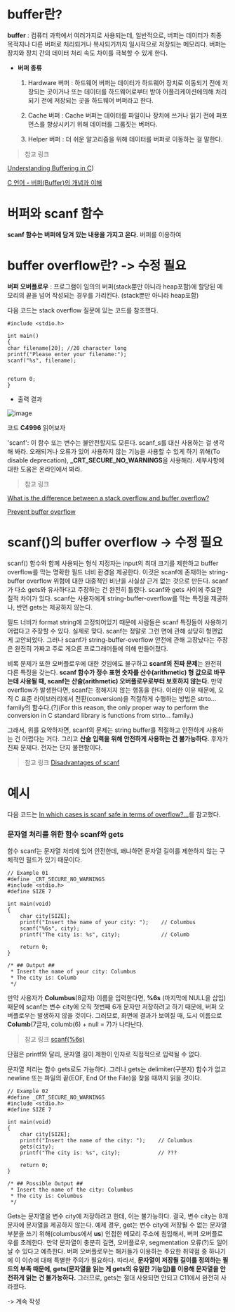 # buffer란? 

**buffer** : 컴퓨터 과학에서 여러가지로 사용되는데, 일반적으로, 버퍼는 데이터가 최종 목적지나 다른 버퍼로 처리되거나 복사되기까지 일시적으로 저장되는 메모리다. 버퍼는 장치와 장치 간의 데이터 처리 속도 차이를 극복할 수 있게 한다. 

- **버퍼 종류**

  1. Hardware 버퍼 : 하드웨어 버퍼는 데이터가 하드웨어 장치로 이동되기 전에 저장되는 곳이거나 또는 데이터를 하드웨어로부터 받아 어플리케이션에의해 처리되기 전에 저장되는 곳을 하드웨어 버퍼라고 한다.

  2. Cache 버퍼 : Cache 버퍼는 데이터를 파일이나 장치에 쓰거나 읽기 전에 퍼포먼스를 향상시키기 위해 데이터를 그룹짓는 버퍼다.
 
  3. Helper 버퍼 : 더 쉬운 알고리즘을 위해 데이터를 버퍼로 이동하는 걸 말한다.


> 참고 링크

[Understanding Buffering in C](https://stackoverflow.com/questions/27993971/understanding-buffering-in-c))

[C 언어 - 버퍼(Buffer)의 개념과 이해](https://blog-of-gon.tistory.com/199)

# 버퍼와 scanf 함수

**scanf 함수는 버퍼에 담겨 있는 내용을 가지고 온다.** 버퍼를 이용하여 


# buffer overflow란? -> 수정 필요

**버퍼 오버플로우** : 프로그램이 임의의 버퍼(stack뿐만 아니라 heap포함)에 할당된 메모리의 끝을 넘어 작성되는 경우를 가리킨다. (stack뿐만 아니라 heap포함)


다음 코드는 stack overflow 질문에 있는 코드를 참조했다. 
```
#include <stdio.h>

int main()
{
char filename[20]; //20 character long
printf("Please enter your filename:");
scanf("%s", filename);


return 0;
}
```

- 출력 결과

![image](https://github.com/sseinn/myTIL/assets/143159192/be4380c9-0f59-4165-bcc2-625a7997df71)

코드 **C4996** 읽어보자

'scanf': 이 함수 또는 변수는 불안전할지도 모른다. scanf_s를 대신 사용하는 걸 생각해 봐라. 오래되거나 오류가 있어 사용하지 않는 기능을 사용할 수 있게 하기 위해(To disable deprecation), **_CRT_SECURE_NO_WARNINGS**을 사용해라. 세부사항에 대한 도움은 온라인에서 봐라. 

> 참고 링크

[What is the difference between a stack overflow and buffer overflow?](https://stackoverflow.com/questions/1120575/what-is-the-difference-between-a-stack-overflow-and-buffer-overflow)

[Prevent buffer overflow](https://stackoverflow.com/questions/53017517/prevent-buffer-overflow)

# scanf()의 buffer overflow -> 수정 필요

scanf() 함수와 함께 사용되는 형식 지정자는 input의 최대 크기를 제한하고 buffer overflow를 막는 명확한 필드 너비 환경을 제공한다. 이것은 scanf에 존재하는 string-buffer overflow 위험에 대한 대중적인 비난을 사실상 근거 없는 것으로 만든다. scanf가 다소 gets와 유사하다고 주장하는 건 완전히 틀렸다. scanf와 gets 사이에 주요한 질적 차이가 있다. scanf는 사용자에게 string-buffer-overflow를 막는 특징을 제공하나, 반면 gets는 제공하지 않는다. 

필드 너비가 format string에 고정되어있기 때문에 사람들은 scanf 특징들이 사용하기 어렵다고 주장할 수 있다. 실제로 맞다. scanf는 정말로 그런 면에 관해 상당히 형편없게 고안되었다. 그러나 scanf가 string-buffer-overflow 안전에 관해 고장났다는 주장은 완전히 가짜고 주로 게으른 프로그래머들에 의해 만들어졌다. 

비록 문제가 또한 오버플로우에 대한 것임에도 불구하고 **scanf의 진짜 문제**는 완전히 다른 특징을 갖는다. **scanf 함수가 정수 표현 숫자를 산수(arithmetic) 형 값으로 바꾸는데 사용될 때, scanf는 산술(arithmetic) 오버플로우로부터 보호하지 않는다.** 만약 overflow가 발생한다면, scanf는 정해지지 않는 행동을 한다. 이러한 이유 때문에, 오직 C 표준 라이브러리에서 전환(conversion)을 적절하게 수행하는 방법은 strto... family의 함수다.(?)(For this reason, the only proper way to perform the conversion in C standard library is functions from strto... family.)

그래서, 위를 요약하자면, scanf의 문제는 string buffer를 적절하고 안전하게 사용하는 건 어렵다는 거다. 그리고 **산술 입력을 위해 안전하게 사용하는 건 불가능하다.** 후자가 진짜 문제다. 전자는 단지 불편함이다. 

> 참고 링크 [Disadvantages of scanf](https://stackoverflow.com/questions/2430303/disadvantages-of-scanf)



# 예시

다음 코드는 [In which cases is scanf safe in terms of overflow?...](https://stackoverflow.com/questions/71117914/in-which-cases-is-scanf-safe-in-terms-of-overflow-and-in-which-cases-must-it-ne)를 참고했다. 


### 문자열 처리를 위한 함수 scanf와 gets

함수 scanf는 문자열 처리에 있어 안전한데, 왜냐하면 문자열 길이를 제한하지 않는 구체적인 필드가 있기 때문이다. 

```
// Example 01
#define _CRT_SECURE_NO_WARNINGS
#include <stdio.h>
#define SIZE 7

int main(void)
{
    char city[SIZE];
    printf("Insert the name of your city: ");    // Columbus
    scanf("%6s", city);
    printf("The city is: %s", city);             // Columb

    return 0;
}

/* ## Output ##
 * Insert the name of your city: Columbus
 * The city is: Columb
 */
```

만약 사용자가 **Columbus**(8글자) 이름을 입력한다면, **%6s** (마지막에 NULL을 삽입)때문에 scanf는 변수 city에 오직 첫번째 6개 문자만 저장하려고 하기 때문에, 버퍼 오버플로우는 발생하지 않을 것이다. 그러므로, 화면에 결과가 보여질 때, 도시 이름으로 **Columb**(7글자, columb(6) + null = 7)가 나타난다. 

> 참고 링크 [scanf(%6s)](https://www.inflearn.com/questions/25484/scanf-6s)

단점은 printf와 달리, 문자열 길이 제한이 인자로 직접적으로 입력될 수 없다. 

문자열 처리는 함수 gets로도 가능하다. 그러나 gets는 delimiter(구분자) 함수가 없고 newline 또는 파일의 끝(EOF, End Of the File)을 찾을 때까지 읽을 것이다. 

```
// Example 02
#define _CRT_SECURE_NO_WARNINGS
#include <stdio.h>
#define SIZE 7

int main(void)
{
    char city[SIZE];
    printf("Insert the name of the city: ");    // Columbus
    gets(city);
    printf("The city is: %s", city);            // ???

    return 0;
}

/* ## Possible Output ##
 * Insert the name of the city: Columbus
 * The city is: Columbus
 */
```

Gets는 문자열을 변수 city에 저장하려고 한데, 이는 불가능하다. 결국, 변수 city는 8개 문자에 문자열을 제공하지 않는다. 예제 경우, get는 변수 city에 저장될 수 없는 문자열 부분을 쓰기 위해(columbus에서 **us**) 인접한 메모리 주소에 침입해서, 버퍼 오버플로우를 초례한다. 만약 문자열이 충분히 길면, 오버플로우, segmentation 오류(?)도 일어날 수 있다고 예측한다. 버퍼 오버플로우는 해커들가 이용하는 주요한 취약점 중 하나기에 이 이슈에 대해 특별한 주의가 필요하다. 따라서, **문자열이 저장될 길이를 정의하는 필드의 부족 때문에, gets(문자열을 읽는 게 gets의 유일한 기능임)를 이용해 문자열을 안전하게 읽는 건 불가능하다.** 그러므로, gets는 절대 사용되면 안되고 C11에서 완전히 사라졌다. 

-> 계속 작성


